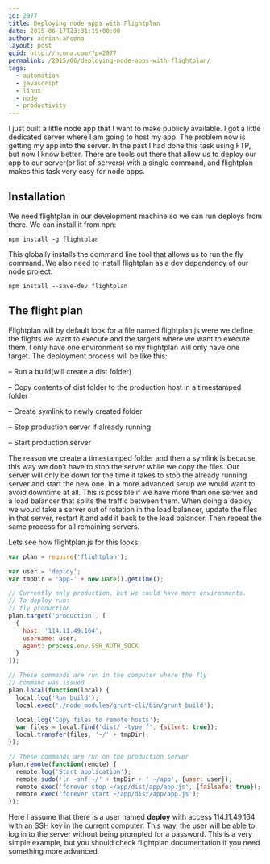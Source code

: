 ```yaml
---
id: 2977
title: Deploying node apps with Flightplan
date: 2015-06-17T23:31:19+00:00
author: adrian.ancona
layout: post
guid: http://ncona.com/?p=2977
permalink: /2015/06/deploying-node-apps-with-flightplan/
tags:
  - automation
  - javascript
  - linux
  - node
  - productivity
---
```

I just built a little node app that I want to make publicly available. I got a little dedicated server where I am going to host my app. The problem now is getting my app into the server. In the past I had done this task using FTP, but now I know better. There are tools out there that allow us to deploy our app to our server(or list of servers) with a single command, and flightplan makes this task very easy for node apps.

## Installation

We need flightplan in our development machine so we can run deploys from there. We can install it from npn:

```
npm install -g flightplan
```

This globally installs the command line tool that allows us to run the fly command. We also need to install flightplan as a dev dependency of our node project:

```
npm install --save-dev flightplan
```

<!--more-->

## The flight plan

Flightplan will by default look for a file named flightplan.js were we define the flights we want to execute and the targets where we want to execute them. I only have one environment so my flightplan will only have one target. The deployment process will be like this:

&#8211; Run a build(will create a dist folder)
  
&#8211; Copy contents of dist folder to the production host in a timestamped folder
  
&#8211; Create symlink to newly created folder
  
&#8211; Stop production server if already running
  
&#8211; Start production server

The reason we create a timestamped folder and then a symlink is because this way we don&#8217;t have to stop the server while we copy the files. Our server will only be down for the time it takes to stop the already running server and start the new one. In a more advanced setup we would want to avoid downtime at all. This is possible if we have more than one server and a load balancer that splits the traffic between them. When doing a deploy we would take a server out of rotation in the load balancer, update the files in that server, restart it and add it back to the load balancer. Then repeat the same process for all remaining servers.

Lets see how flightplan.js for this looks:

```js
var plan = require('flightplan');

var user = 'deploy';
var tmpDir = 'app-' + new Date().getTime();

// Currently only production, but we could have more environments.
// To deploy run:
// fly production
plan.target('production', [
  {
    host: '114.11.49.164',
    username: user,
    agent: process.env.SSH_AUTH_SOCK
  }
]);

// These commands are run in the computer where the fly
// command was issued
plan.local(function(local) {
  local.log('Run build');
  local.exec('./node_modules/grunt-cli/bin/grunt build');

  local.log('Copy files to remote hosts');
  var files = local.find('dist/ -type f', {silent: true});
  local.transfer(files, '~/' + tmpDir);
});

// These commands are run on the production server
plan.remote(function(remote) {
  remote.log('Start application');
  remote.sudo('ln -snf ~/' + tmpDir + ' ~/app', {user: user});
  remote.exec('forever stop ~/app/dist/app/app.js', {failsafe: true});
  remote.exec('forever start ~/app/dist/app/app.js');
});
```

Here I assume that there is a user named **deploy** with access 114.11.49.164 with an SSH key in the current computer. This way, the user will be able to log in to the server without being prompted for a password. This is a very simple example, but you should check flightplan documentation if you need something more advanced.

